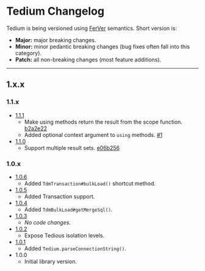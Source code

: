 # Tedium Changelog

Tedium is being versioned using [FerVer](https://github.com/jonathanong/ferver) semantics. Short version is:

* __Major:__ major breaking changes.
* __Minor:__ minor pedantic breaking changes (bug fixes often fall into this category).
* __Patch:__ all non-breaking changes (most feature additions).

---

## 1.x.x

### 1.1.x

* [1.1.1](https://github.com/bretcope/tedium/releases/tag/v1.1.1)
    * Make using methods return the result from the scope function. [b2a2e22](https://github.com/bretcope/tedium/commit/b2a2e2273aa6bc83ab3cd9b9c3395ba5899c6969)
    * Added optional context argument to `using` methods. [#1](https://github.com/bretcope/tedium/pull/1)
* [1.1.0](https://github.com/bretcope/tedium/releases/tag/v1.1.0)
    * Support multiple result sets. [e06b256](https://github.com/bretcope/tedium/commit/e06b25626160077267c79aefe0396b7a690ed783)

### 1.0.x

* [1.0.6](https://github.com/bretcope/tedium/releases/tag/v1.0.6)
    * Added `TdmTransaction#bulkLoad()` shortcut method.
* [1.0.5](https://github.com/bretcope/tedium/releases/tag/v1.0.5)
    * Added Transaction support.
* [1.0.4](https://github.com/bretcope/tedium/releases/tag/v1.0.4)
    * Added `TdmBulkLoad#getMergeSql()`.
* [1.0.3](https://github.com/bretcope/tedium/releases/tag/v1.0.3)
    * _No code changes._
* [1.0.2](https://github.com/bretcope/tedium/releases/tag/v1.0.2)
    * Expose Tedious isolation levels.
* [1.0.1](https://github.com/bretcope/tedium/releases/tag/v1.0.1)
    * Added `Tedium.parseConnectionString()`.
* 1.0.0
    * Initial library version.